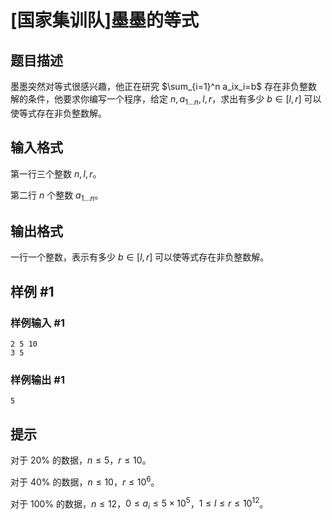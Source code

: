 # [国家集训队]墨墨的等式

## 题目描述

墨墨突然对等式很感兴趣，他正在研究 $\sum_{i=1}^n a_ix_i=b$ 存在非负整数解的条件，他要求你编写一个程序，给定 $n, a_{1\dots n}, l, r$，求出有多少 $b\in[l,r]$ 可以使等式存在非负整数解。

## 输入格式

第一行三个整数 $n,l,r$。

第二行 $n$ 个整数 $a_{1\dots n}$。


## 输出格式

一行一个整数，表示有多少 $b\in[l,r]$ 可以使等式存在非负整数解。


## 样例 #1

### 样例输入 #1
```
2 5 10
3 5
```

### 样例输出 #1

```
5
```

## 提示

对于 $20\%$ 的数据，$n \le 5$，$r \le 10$。

对于 $40\%$ 的数据，$n \le 10$，$r \le 10^6$。

对于 $100\%$ 的数据，$n \le 12$，$0 \le a_i \le 5\times 10^5$，$1 \le l \le r \le 10^{12}$。

